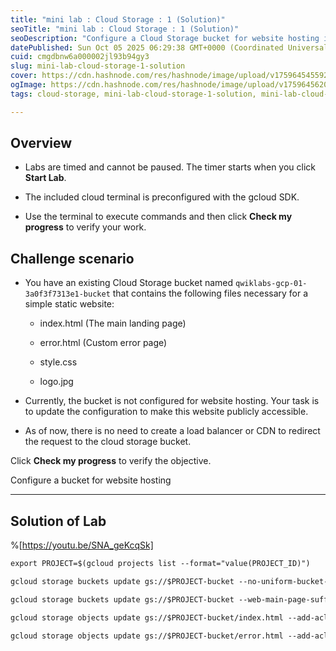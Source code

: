 ```yaml
---
title: "mini lab : Cloud Storage : 1 (Solution)"
seoTitle: "mini lab : Cloud Storage : 1 (Solution)"
seoDescription: "Configure a Cloud Storage bucket for website hosting in this guided lab, complete with step-by-step instructions and a solution video"
datePublished: Sun Oct 05 2025 06:29:38 GMT+0000 (Coordinated Universal Time)
cuid: cmgdbnw6a000002jl93b94gy3
slug: mini-lab-cloud-storage-1-solution
cover: https://cdn.hashnode.com/res/hashnode/image/upload/v1759645455927/c12dedd0-f505-4252-a0a9-a6bdceebad44.png
ogImage: https://cdn.hashnode.com/res/hashnode/image/upload/v1759645620946/fb2668e9-e762-427b-9d38-512aa244b7c3.png
tags: cloud-storage, mini-lab-cloud-storage-1-solution, mini-lab-cloud-storage-1

---
```


## Overview

* Labs are timed and cannot be paused. The timer starts when you click **Start Lab**.
    
* The included cloud terminal is preconfigured with the gcloud SDK.
    
* Use the terminal to execute commands and then click **Check my progress** to verify your work.
    

## Challenge scenario

* You have an existing Cloud Storage bucket named `qwiklabs-gcp-01-3a0f3f7313e1-bucket` that contains the following files necessary for a simple static website:
    
    * index.html (The main landing page)
        
    * error.html (Custom error page)
        
    * style.css
        
    * logo.jpg
        
* Currently, the bucket is not configured for website hosting. Your task is to update the configuration to make this website publicly accessible.
    
* As of now, there is no need to create a load balancer or CDN to redirect the request to the cloud storage bucket.
    

Click **Check my progress** to verify the objective.

Configure a bucket for website hosting

---

## Solution of Lab

%[https://youtu.be/SNA_geKcqSk] 

```apache
export PROJECT=$(gcloud projects list --format="value(PROJECT_ID)")

gcloud storage buckets update gs://$PROJECT-bucket --no-uniform-bucket-level-access

gcloud storage buckets update gs://$PROJECT-bucket --web-main-page-suffix=index.html --web-error-page=error.html

gcloud storage objects update gs://$PROJECT-bucket/index.html --add-acl-grant=entity=AllUsers,role=READER

gcloud storage objects update gs://$PROJECT-bucket/error.html --add-acl-grant=entity=AllUsers,role=READER
```
